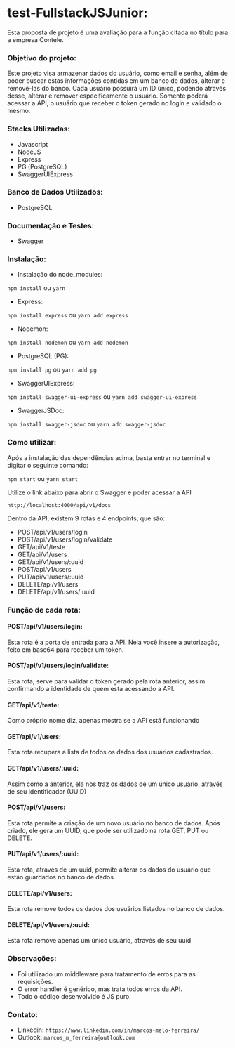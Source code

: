 # test-FullstackJSJunior:

Esta proposta de projeto é uma avaliação para a função citada no título para a empresa Contele.

### Objetivo do projeto:

Este projeto visa armazenar dados do usuário, como email e senha, além de poder buscar estas informações contidas em um banco de dados, alterar e removê-las do banco. Cada usuário possuirá um ID único, podendo através desse, alterar e remover especificamente o usuário. Somente poderá acessar a API, o usuário que receber o token gerado no login e validado o mesmo.

### Stacks Utilizadas:

- Javascript
- NodeJS
- Express
- PG (PostgreSQL)
- SwaggerUIExpress

### Banco de Dados Utilizados:

- PostgreSQL

### Documentação e Testes:

- Swagger

### Instalação:

- Instalação do node_modules:

```npm install``` ou
```yarn```

- Express:

```npm install express``` ou
```yarn add express```

- Nodemon:

```npm install nodemon``` ou
```yarn add nodemon```

- PostgreSQL (PG):

```npm install pg``` ou
```yarn add pg```

- SwaggerUIExpress:

```npm install swagger-ui-express``` ou
```yarn add swagger-ui-express```

- SwaggerJSDoc:

```npm install swagger-jsdoc``` ou
```yarn add swagger-jsdoc```

### Como utilizar:

Após a instalação das dependências acima, basta entrar no terminal e digitar o seguinte comando:

```npm start``` ou ```yarn start```

Utilize o link abaixo para abrir o Swagger e poder acessar a API

```http://localhost:4000/api/v1/docs```

Dentro da API, existem 9 rotas e 4 endpoints, que são:
  - POST/api/v1/users/login
  - POST/api/v1/users/login/validate
  - GET/api/v1/teste
  - GET/api/v1/users
  - GET/api/v1/users/:uuid
  - POST/api/v1/users
  - PUT/api/v1/users/:uuid
  - DELETE/api/v1/users
  - DELETE/api/v1/users/:uuid

### Função de cada rota:

#### POST/api/v1/users/login:

Esta rota é a porta de entrada para a API.
Nela você insere a autorização, feito em base64 para receber um token.

#### POST/api/v1/users/login/validate:

Esta rota, serve para validar o token gerado pela rota anterior, assim confirmando a identidade de quem esta acessando a API.

#### GET/api/v1/teste:

Como próprio nome diz, apenas mostra se a API está funcionando

#### GET/api/v1/users:

Esta rota recupera a lista de todos os dados dos usuários cadastrados.

#### GET/api/v1/users/:uuid:

Assim como a anterior, ela nos traz os dados de um único usuário, através de seu identificador (UUID)

#### POST/api/v1/users:

Esta rota permite a criação de um novo usuário no banco de dados. Após criado, ele gera um UUID, que pode ser utilizado na rota GET, PUT ou DELETE.

#### PUT/api/v1/users/:uuid:

Esta rota, através de um uuid, permite alterar os dados do usuário que estão guardados no banco de dados.

#### DELETE/api/v1/users:

Esta rota remove todos os dados dos usuários listados no banco de dados.

#### DELETE/api/v1/users/:uuid:

Esta rota remove apenas um único usuário, através de seu uuid

### Observações:

- Foi utilizado um middleware para tratamento de erros para as requisições.
- O error handler é genérico, mas trata todos erros da API.
- Todo o código desenvolvido é JS puro.

### Contato:

- Linkedin: ```https://www.linkedin.com/in/marcos-melo-ferreira/```
- Outlook: ```marcos_m_ferreira@outlook.com```
